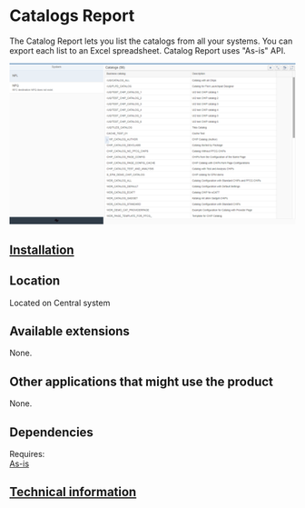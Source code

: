 # Catalogs Report

The Catalog Report lets you list the catalogs from all your systems. You can export each list to an Excel spreadsheet. Catalog Report uses "As-is" API.

![](res/cr.png)

## [Installation](inst.md)

## Location
Located on Central system

## Available extensions
None.

## Other applications that might use the product
None.

## Dependencies
Requires:  
[As-is](../../asis/FPS01/main.md)

## [Technical information](tech.md)


